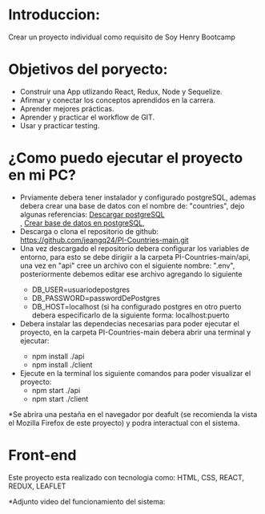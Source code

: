 # Introduccion: 

Crear un proyecto individual como requisito de Soy Henry Bootcamp

# Objetivos del poryecto:

  <ul>
  <li>Construir una App utlizando React, Redux, Node y Sequelize.</li>
  <li>Afirmar y conectar los conceptos aprendidos en la carrera.</li>
  <li>Aprender mejores prácticas.</li>
  <li>Aprender y practicar el workflow de GIT.</li>
  <li>Usar y practicar testing.</li>
  </ul>

# ¿Como puedo ejecutar el proyecto en mi PC?
  
  <ul>
  <li>Prviamente debera tener instalador y configurado postgreSQL, ademas debera crear una base de datos con el nombre de: "countries", dejo algunas referencias: 
  <a href="https://www.postgresql.org/download/" target="_blank">Descargar postgreSQL</a></li>, <a href="https://www.todopostgresql.com/como-crear-base-de-datos-en-postgresql/" target="_blank">Crear base de datos en postgreSQL,</a></li>
  <li>Descarga o clona el repositorio de github: <a href="https://github.com/jeangq24/PI-Countries-main.git" target="_blank"> https://github.com/jeangq24/PI-Countries-main.git</a>
  <li>Una vez descargado el repositorio debera configurar los variables de entorno, para esto se debe dirigiir a la carpeta PI-Countries-main/api, una vez en
  "api" cree un archivo con el siguiente nombre: ".env", posteriormente debemos editar ese archivo agregando lo siguiente</li>
    <ul>
      <li>DB_USER=usuariodepostgres</li>
      <li>DB_PASSWORD=passwordDePostgres</li>
      <li>DB_HOST=localhost (si ha configurado postgres en otro puerto debera especificarlo de la siguiente forma: localhost:puerto</li>
    </ul>
    <li>Debera instalar las dependecias necesarias para poder ejecutar el proyecto, en la carpeta PI-Countries-main debera abrir una terminal y ejecutar:</li>
      <ul>
        <li> npm install ./api</li>
        <li> npm install ./client</li>
      </ul>
    <li> Ejecute en la terminal los siguiente comandos para poder visualizar el proyecto:
      <ul>
        <li>npm start ./api</li>
        <li>npm start ./client</li>
      </ul>
  </ul>

*Se abrira una pestaña en el navegador por deafult (se recomienda la vista el Mozilla Firefox de este proyecto) y podra interactual con el sistema.

# Front-end 

Este proyecto esta realizado con tecnologia como: HTML, CSS, REACT, REDUX, LEAFLET 

*Adjunto video del funcionamiento del sistema: 

